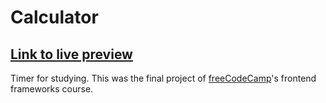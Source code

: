 # Calculator
## [Link to live preview](https://konstanenonen.github.io/Pomodoro-Timer/)
Timer for studying. This was the final project of [freeCodeCamp](https://www.freecodecamp.org/)'s frontend frameworks course.